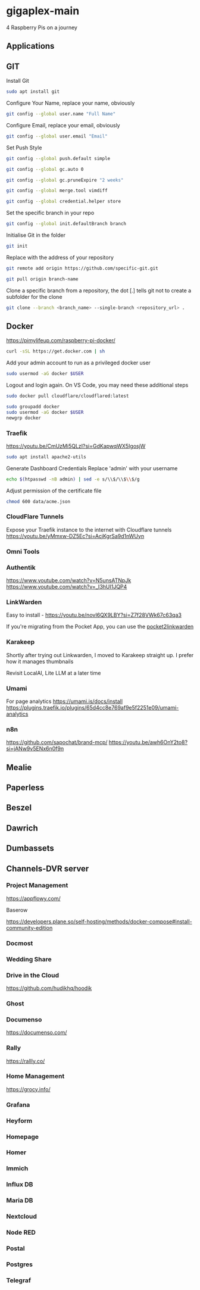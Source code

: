 # gigaplex-main
4 Raspberry Pis on a journey
## Applications

## GIT
Install Git
```bash
sudo apt install git
```

Configure Your Name, replace your name, obviously
```bash
git config --global user.name "Full Name"
```
Configure Email, replace your email, obviously
```bash
git config --global user.email "Email"
```
Set Push Style
```bash
git config --global push.default simple
```
```bash
git config --global gc.auto 0
```
```bash
git config --global gc.pruneExpire "2 weeks"
```
```bash
git config --global merge.tool vimdiff
```
```bash
git config --global credential.helper store
```
Set the specific branch in your repo
```bash
git config --global init.defaultBranch branch
```
Initialise Git in the folder
```bash
git init
```

Replace with the address of your repository
```bash
git remote add origin https://github.com/specific-git.git
```

```bash
git pull origin branch-name
```
Clone a specific branch from a repository, the dot [.] tells git not to create a subfolder for the clone
```bash
git clone --branch <branch_name> --single-branch <repository_url> .
```

## Docker
https://pimylifeup.com/raspberry-pi-docker/

```bash
curl -sSL https://get.docker.com | sh
```
Add your admin account to run as a privileged docker user
```bash
sudo usermod -aG docker $USER
```
Logout and login again.
On VS Code, you may need these additional steps
```bash
sudo docker pull cloudflare/cloudflared:latest
```
```bash
sudo groupadd docker
sudo usermod -aG docker $USER
newgrp docker
```

### Traefik
https://youtu.be/CmUzMi5QLzI?si=GdKapwqWX5IgosjW

```bash
sudo apt install apache2-utils
```
Generate Dashboard Credentials
Replace 'admin' with your username
```bash
echo $(htpasswd -nB admin) | sed -e s/\\$/\\$\\$/g
```
Adjust permission of the certificate file
```bash
chmod 600 data/acme.json
```
### CloudFlare Tunnels
Expose your Traefik instance to the internet with Cloudflare tunnels
https://youtu.be/yMmxw-DZ5Ec?si=AcjKgrSa9d1nWUyn

### Omni Tools

### Authentik
https://www.youtube.com/watch?v=N5unsATNpJk
https://www.youtube.com/watch?v=_I3hUI1JQP4

### LinkWarden
Easy to install - https://youtu.be/novI6QX9LBY?si=Z7f28VWk67c63qa3

If you're migrating from the Pocket App, you can use the [pocket2linkwarden](https://github.com/fmhall/pocket2linkwarden)

### Karakeep
Shortly after trying out Linkwarden, I moved to Karakeep straight up.
I prefer how it manages thumbnails

Revisit LocalAI, Lite LLM at a later time

### Umami
For page analytics
https://umami.is/docs/install
https://plugins.traefik.io/plugins/65d4cc8e769af9e5f2251e09/umami-analytics


### n8n
https://github.com/sapochat/brand-mcp/
https://youtu.be/awh6OnY2to8?si=jANw9v5ENx6n0f9n

## Mealie
## Paperless
## Beszel
## Dawrich
## Dumbassets
## Channels-DVR server


### Project Management

https://appflowy.com/

Baserow

https://developers.plane.so/self-hosting/methods/docker-compose#install-community-edition
### Docmost

### Wedding Share

### Drive in the Cloud

https://github.com/hudikhq/hoodik

### Ghost

### Documenso
https://documenso.com/

### Rally
https://rallly.co/

### Home Management
https://grocy.info/

### Grafana
### Heyform
### Homepage
### Homer
### Immich
### Influx DB
### Maria DB
### Nextcloud
### Node RED
### Postal
### Postgres
### Telegraf